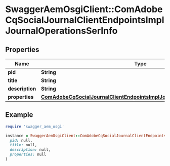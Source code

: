 # SwaggerAemOsgiClient::ComAdobeCqSocialJournalClientEndpointsImplJournalOperationsSerInfo

## Properties

| Name | Type | Description | Notes |
| ---- | ---- | ----------- | ----- |
| **pid** | **String** |  | [optional] |
| **title** | **String** |  | [optional] |
| **description** | **String** |  | [optional] |
| **properties** | [**ComAdobeCqSocialJournalClientEndpointsImplJournalOperationsSerProperties**](ComAdobeCqSocialJournalClientEndpointsImplJournalOperationsSerProperties.md) |  | [optional] |

## Example

```ruby
require 'swagger_aem_osgi'

instance = SwaggerAemOsgiClient::ComAdobeCqSocialJournalClientEndpointsImplJournalOperationsSerInfo.new(
  pid: null,
  title: null,
  description: null,
  properties: null
)
```

